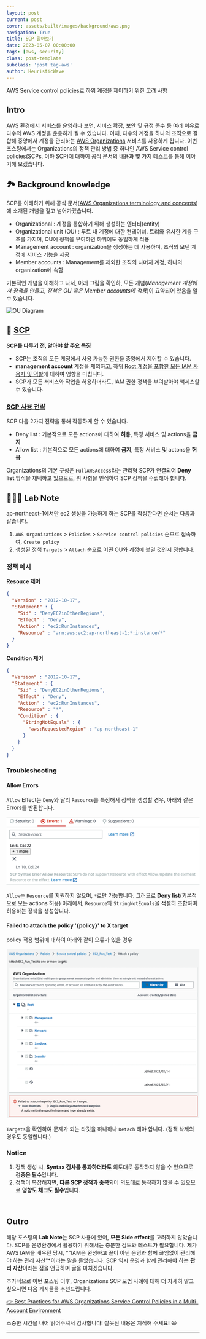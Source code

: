 ```yaml
---
layout: post
current: post
cover: assets/built/images/background/aws.png
navigation: True
title: SCP 알아보기
date: 2023-05-07 00:00:00
tags: [aws, security]
class: post-template
subclass: 'post tag-aws'
author: HeuristicWave
---
```

AWS Service control policies로 하위 계정을 제어하기 위한 고려 사항

## Intro

AWS 환경에서 서비스를 운영하다 보면, 서비스 확장, 보안 및 규정 준수 등 여러 이유로 다수의 AWS 계정을 운용하게 될 수 있습니다. 
이때, 다수의 계정을 하나의 조직으로 결합해 중앙에서 계정을 관리하는 [AWS Organizations](https://docs.aws.amazon.com/organizations/latest/userguide/orgs_introduction.html) 서비스를 사용하게 됩니다.
이번 포스팅에서는 Organizations의 정책 관리 방법 중 하나인 AWS Service control policies(SCPs, 이하 SCP)에 대하여 공식 문서의 내용과 몇 가지 테스트를 통해 이야기해 보겠습니다.

## 🏞️ Background knowledge

SCP를 이해하기 위해 공식 문서([AWS Organizations terminology and concepts](https://docs.aws.amazon.com/organizations/latest/userguide/orgs_getting-started_concepts.html ))에 소개된 개념을 짚고 넘어가겠습니다.

- Organizational : 계정을 통합하기 위해 생성하는 엔터티(entity)
- Organizational unit (OU) : 루트 내 계정에 대한 컨테이너. 트리와 유사한 계층 구조를 가지며, OU에 정책을 부여하면 하위에도 동일하게 적용
- Management account : organization을 생성하는 데 사용하며, 조직의 모던 계정에 서비스 기능을 제공
- Member accounts : Management를 제외한 조직의 나머지 계정, 하나의 organization에 속함

기본적인 개념을 이해하고 나서, 아래 그림을 확인하, 모든 개념(*Management 계정에서 정책을 만들고, 정책은 OU 혹은 Member accounts에 적용*)이 요약되어 있음을 알 수 있습니다.

![OU Diagram](https://docs.aws.amazon.com/images/organizations/latest/userguide/images/AccountOuDiagram.png)

## 📑 [SCP](https://docs.aws.amazon.com/organizations/latest/userguide/orgs_manage_policies_scps.html)

**SCP를 다루기 전, 알아야 할 주요 특징**

- SCP는 조직의 모든 계정에서 사용 가능한 권한을 중앙에서 제어할 수 있습니다.
- **management account** 계정을 제외하고, 하위 [Root 계정을 포함한 모든 IAM 사용자 및 역할](https://docs.aws.amazon.com/organizations/latest/userguide/orgs_manage_policies_scps.html#scp-effects-on-permissions )에 대하여 영향을 미칩니다.
- SCP가 모든 서비스와 작업을 허용하더라도, IAM 권한 정책을 부여받아야 액세스할 수 있습니다.

### [SCP 사용 전략](https://docs.aws.amazon.com/organizations/latest/userguide/orgs_manage_policies_scps_strategies.html)

SCP 다음 2가지 전략을 통해 작동하게 할 수 있습니다.

- Deny list : 기본적으로 모든 actions에 대하여 **허용**, 특정 서비스 및 actions을 **금지**
- Allow list : 기본적으로 모든 actions에 대하여 **금지**, 특정 서비스 및 actons을 **허용**

Organizations의 기본 구성은 `FullAWSAccess`라는 관리형 SCP가 연결되어 **Deny list** 방식을 채택하고 있으므로, 위 사항을 인식하여 SCP 정책을 수립해야 합니다.

## ‍👩🏻‍🔬 Lab Note

ap-northeast-1에서만 ec2 생성을 가능하게 하는 SCP를 작성한다면 순서는 다음과 같습니다.

1. `AWS Organizations` > `Policies` > `Service control policies` 순으로 접속하여, `Create policy`
2. 생성된 정책 `Targets` > `Attach` 순으로 어떤 OU와 계정에 붙일 것인지 정합니다.

### 정책 예시

**Resouce 제어**

```json
{
  "Version" : "2012-10-17",
  "Statement" : {
    "Sid" : "DenyEC2inOtherRegions",
    "Effect" : "Deny",
    "Action" : "ec2:RunInstances",
    "Resource" : "arn:aws:ec2:ap-northeast-1:*:instance/*"
  }
}
```

**Condition 제어**

```json
{
  "Version" : "2012-10-17",
  "Statement" : {
    "Sid" : "DenyEC2inOtherRegions",
    "Effect" : "Deny",
    "Action" : "ec2:RunInstances",
    "Resource" : "*",
    "Condition" : {
      "StringNotEquals" : {
        "aws:RequestedRegion" : "ap-northeast-1"
      }
    }
  }
}
```

### Troubleshooting

#### Allow Errors

`Allow` Effect는 `Deny`와 달리 `Resource`를 특정해서 정책을 생성할 경우, 아래와 같은 Errors를 반환합니다.

![spc_allow](../../assets/built/images/post/aws/scp_allow.png)

`Allow`는 `Resource`를 지원하지 않으며, `*`로만 가능합니다.
그러므로 **Deny list**(기본적으로 모든 actions 허용) 아래에서, `Resource`와 `StringNotEquals`을 적절히 조합하여 허용하는 정책을 생성합니다.

#### Failed to attach the policy '{policy}' to X target

policy 적용 범위에 대하여 아래와 같이 오류가 있을 경우

![spc_attach](../../assets/built/images/post/aws/scp_attach.png)

`Targets`을 확인하여 문제가 되는 타깃을 하나하나 `Detach` 해야 합니다. (정책 삭제의 경우도 동일합니다.) 

### Notice

1. 정책 생성 시, **Syntax 검사를 통과하더라도** 의도대로 동작하지 않을 수 있으므로 **검증은 필수**입니다.
2. 정책이 복잡해지면, **다른 SCP 정책과 중복**되어 의도대로 동작하지 않을 수 있으므로 **영향도 체크도 필수**입니다.

<br>

## Outro

해당 포스팅의 **Lab Note**는 SCP 사용에 있어, **모든 Side effect**를 고려하지 않았습니다. SCP를 운영환경에서 활용하기 위해서는 충분한 검토와 테스트가 필요합니다.
제가 AWS IAM을 배우던 당시, *"IAM은 완성하고 끝이 아닌 운영과 함께 끊임없이 관리해야 하는 관리 자산"*이라는 말을 들었습니다. SCP 역시 운영과 함께 관리해야 하는 **관리 자산**이라는 점을 언급하며 글을 마치겠습니다.  

추가적으로 이번 포스팅 이후, Organizations SCP 모범 사례에 대해 더 자세히 알고 싶으시면 다음 게시물을 추천드립니다.

[👉 Best Practices for AWS Organizations Service Control Policies in a Multi-Account Environment](https://aws.amazon.com/ko/blogs/industries/best-practices-for-aws-organizations-service-control-policies-in-a-multi-account-environment/)

소중한 시간을 내어 읽어주셔서 감사합니다! 잘못된 내용은 지적해 주세요! 😃

---
